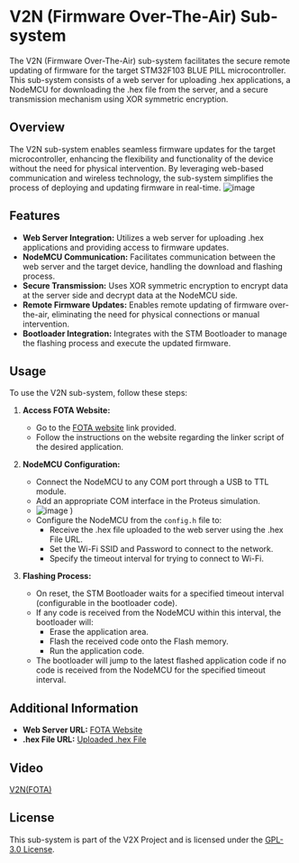 
# V2N (Firmware Over-The-Air) Sub-system

The V2N (Firmware Over-The-Air) sub-system facilitates the secure remote updating of firmware for the target STM32F103 BLUE PILL microcontroller. This sub-system consists of a web server for uploading .hex applications, a NodeMCU for downloading the .hex file from the server, and a secure transmission mechanism using XOR symmetric encryption.

## Overview

The V2N sub-system enables seamless firmware updates for the target microcontroller, enhancing the flexibility and functionality of the device without the need for physical intervention. By leveraging web-based communication and wireless technology, the sub-system simplifies the process of deploying and updating firmware in real-time.
![image](https://github.com/user-attachments/assets/5ac00b76-4fb4-472a-885b-43894ea0b192)

## Features

- **Web Server Integration:** Utilizes a web server for uploading .hex applications and providing access to firmware updates.
- **NodeMCU Communication:** Facilitates communication between the web server and the target device, handling the download and flashing process.
- **Secure Transmission:** Uses XOR symmetric encryption to encrypt data at the server side and decrypt data at the NodeMCU side.
- **Remote Firmware Updates:** Enables remote updating of firmware over-the-air, eliminating the need for physical connections or manual intervention.
- **Bootloader Integration:** Integrates with the STM Bootloader to manage the flashing process and execute the updated firmware.

## Usage

To use the V2N sub-system, follow these steps:

1. **Access FOTA Website:**
   - Go to the [FOTA website](http://sgnfinalproject.atwebpages.com) link provided.
   - Follow the instructions on the website regarding the linker script of the desired application.

2. **NodeMCU Configuration:**
   - Connect the NodeMCU to any COM port through a USB to TTL module.
   - Add an appropriate COM interface in the Proteus simulation.
   - ![image](https://github.com/user-attachments/assets/34a49844-37f6-46ee-b513-7991479a6e75)
)
   - Configure the NodeMCU from the `config.h` file to:
     - Receive the .hex file uploaded to the web server using the .hex File URL.
     - Set the Wi-Fi SSID and Password to connect to the network.
     - Specify the timeout interval for trying to connect to Wi-Fi.

3. **Flashing Process:**
   - On reset, the STM Bootloader waits for a specified timeout interval (configurable in the bootloader code).
   - If any code is received from the NodeMCU within this interval, the bootloader will:
     - Erase the application area.
     - Flash the received code onto the Flash memory.
     - Run the application code.
   - The bootloader will jump to the latest flashed application code if no code is received from the NodeMCU for the specified timeout interval.

## Additional Information

- **Web Server URL:** [FOTA Website](http://sgnfinalproject.atwebpages.com)
- **.hex File URL:** [Uploaded .hex File](https://sgnfinalproject.atwebpages.com/uploads/Application.txt)

## Video 
[V2N(FOTA)](https://github.com/user-attachments/assets/9a013bde-feca-4ab9-9957-1c176524e11e)

## License

This sub-system is part of the V2X Project and is licensed under the [GPL-3.0 License](https://github.com/jeremynguyenn/Embedded-Vehicle-to-Everything-autonomous-vehicles-STM32/blob/main/LICENSE).
